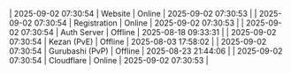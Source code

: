 | 2025-09-02 07:30:54 | Website | Online | 2025-09-02 07:30:53 |
| 2025-09-02 07:30:54 | Registration | Online | 2025-09-02 07:30:53 |
| 2025-09-02 07:30:54 | Auth Server | Offline | 2025-08-18 09:33:31 |
| 2025-09-02 07:30:54 | Kezan (PvE) | Offline | 2025-08-03 17:58:02 |
| 2025-09-02 07:30:54 | Gurubashi (PvP) | Offline | 2025-08-23 21:44:06 |
| 2025-09-02 07:30:54 | Cloudflare | Online | 2025-09-02 07:30:53 |
